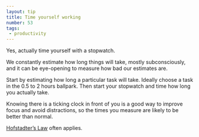 ```yaml
---
layout: tip
title: Time yourself working
number: 53
tags:
 - productivity
---
```


Yes, actually time yourself with a stopwatch.

We constantly estimate how long things will take, mostly subconsciously, and it can be eye-opening to measure how bad our estimates are.

Start by estimating how long a particular task will take. Ideally choose a task in the 0.5 to 2 hours ballpark. Then start your stopwatch and time how long you actually take.

Knowing there is a ticking clock in front of you is a good way to improve focus and avoid distractions, so the times you measure are likely to be better than normal.

[Hofstadter’s Law](https://en.wikipedia.org/wiki/Hofstadter%27s_law) often applies.
